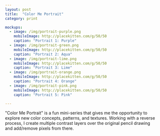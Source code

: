 ```yaml
---
layout: post
title:  "Color Me Portrait"
category: print

mockups:
  - image: /img/portrait-purple.png
    mobileImage: http://placekitten.com/g/50/50
    caption: "Portrait 1: Purple"
  - image: /img/portrait-green.png
    mobileImage: http://placekitten.com/g/50/50
    caption: "Portrait 2: Aqua"
  - image: /img/portrait-lime.png
    mobileImage: http://placekitten.com/g/50/50
    caption: "Portrait 3: Lime"
  - image: /img/portrait-orange.png
    mobileImage: http://placekitten.com/g/50/50
    caption: "Portrait 4: Orange"
  - image: /img/portrait-pink.png
    mobileImage: http://placekitten.com/g/50/50
    caption: "Portrait 5: Pink"
 
---
```


"Color Me Portrait" is a fun mini-series that gives me the opportunity to explore new color concepts, patterns, and textures. 
Working with a reverse process, I create multiple contrast layers over the original pencil drawing and add/remove pixels from there.
